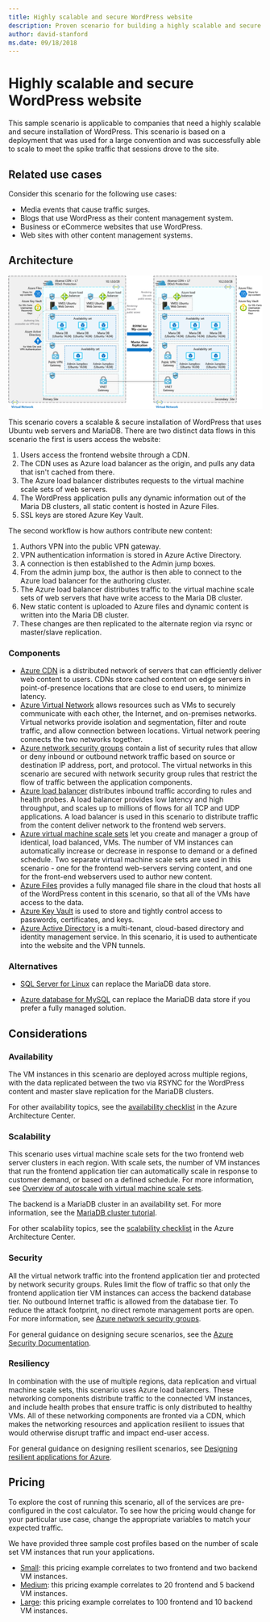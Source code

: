 ```yaml
---
title: Highly scalable and secure WordPress website
description: Proven scenario for building a highly scalable and secure WordPress website for media events
author: david-stanford
ms.date: 09/18/2018
---
```

# Highly scalable and secure WordPress website

This sample scenario is applicable to companies that need a highly scalable and secure installation of WordPress. This scenario is based on a deployment that was used for a large convention and was successfully able to scale to meet the spike traffic that sessions drove to the site.

## Related use cases

Consider this scenario for the following use cases:

* Media events that cause traffic surges.
* Blogs that use WordPress as their content management system.
* Business or eCommerce websites that use WordPress.
* Web sites with other content management systems.

## Architecture

[![Architecture overview of the Azure components involved in a scalable & secure WordPress deployment](media/secure-scalable-wordpress.png)](media/secure-scalable-wordpress.png#lightbox)

This scenario covers a scalable & secure installation of WordPress that uses Ubuntu web servers and MariaDB. There are two distinct data flows in this scenario the first is users access the website:

1. Users access the frontend website through a CDN.
2. The CDN uses as Azure load balancer as the origin, and pulls any data that isn't cached from there.
3. The Azure load balancer distributes requests to the virtual machine scale sets of web servers.
4. The WordPress application pulls any dynamic information out of the Maria DB clusters, all static content is hosted in Azure Files.
5. SSL keys are stored Azure Key Vault.

The second workflow is how authors contribute new content:

1. Authors VPN into the public VPN gateway.
2. VPN authentication information is stored in Azure Active Directory.
3. A connection is then established to the Admin jump boxes.
4. From the admin jump box, the author is then able to connect to the Azure load balancer for the authoring cluster.
5. The Azure load balancer distributes traffic to the virtual machine scale sets of web servers that have write access to the Maria DB cluster.
6. New static content is uploaded to Azure files and dynamic content is written into the Maria DB cluster.
7. These changes are then replicated to the alternate region via rsync or master/slave replication.

### Components

* [Azure CDN][cdn-docs] is a distributed network of servers that can efficiently deliver web content to users. CDNs store cached content on edge servers in point-of-presence locations that are close to end users, to minimize latency.
* [Azure Virtual Network][vnet-docs] allows resources such as VMs to securely communicate with each other, the Internet, and on-premises networks. Virtual networks provide isolation and segmentation, filter and route traffic, and allow connection between locations. Virtual network peering connects the two networks together.
* [Azure network security groups][nsg-docs] contain a list of security rules that allow or deny inbound or outbound network traffic based on source or destination IP address, port, and protocol. The virtual networks in this scenario are secured with network security group rules that restrict the flow of traffic between the application components.
* [Azure load balancer][loadbalancer-docs] distributes inbound traffic according to rules and health probes. A load balancer provides low latency and high throughput, and scales up to millions of flows for all TCP and UDP applications. A load balancer is used in this scenario to distribute traffic from the content deliver network to the frontend web servers.
* [Azure virtual machine scale sets][scaleset-docs] let you create and manager a group of identical, load balanced, VMs. The number of VM instances can automatically increase or decrease in response to demand or a defined schedule. Two separate virtual machine scale sets are used in this scenario - one for the frontend web-servers serving content, and one for the front-end webservers used to author new content.
* [Azure Files][azure-files-docs] provides a fully managed file share in the cloud that hosts all of the WordPress content in this scenario, so that all of the VMs have access to the data.
* [Azure Key Vault][azure-key-vault-docs] is used to store and tightly control access to passwords, certificates, and keys.
* [Azure Active Directory][aad-docs] is a multi-tenant, cloud-based directory and identity management service.  In this scenario, it is used to authenticate into the website and the VPN tunnels.

### Alternatives

* [SQL Server for Linux][sql-linux] can replace the MariaDB data store.

* [Azure database for MySQL][mysql-docs] can replace the MariaDB data store if you prefer a fully managed solution.

## Considerations

### Availability

The VM instances in this scenario are deployed across multiple regions, with the data replicated between the two via RSYNC for the WordPress content and master slave replication for the MariaDB clusters.

For other availability topics, see the [availability checklist][availability] in the Azure Architecture Center.

### Scalability

This scenario uses virtual machine scale sets for the two frontend web server clusters in each region. With scale sets, the number of VM instances that run the frontend application tier can automatically scale in response to customer demand, or based on a defined schedule. For more information, see [Overview of autoscale with virtual machine scale sets][vmssautoscale-docs].

The backend is a MariaDB cluster in an availability set. For more information, see the [MariaDB cluster tutorial][mariadb-tutorial].

For other scalability topics, see the [scalability checklist][scalability] in the Azure Architecture Center.

### Security

All the virtual network traffic into the frontend application tier and protected by network security groups. Rules limit the flow of traffic so that only the frontend application tier VM instances can access the backend database tier. No outbound Internet traffic is allowed from the database tier. To reduce the attack footprint, no direct remote management ports are open. For more information, see [Azure network security groups][nsg-docs].

For general guidance on designing secure scenarios, see the [Azure Security Documentation][security].

### Resiliency

In combination with the use of multiple regions, data replication and virtual machine scale sets, this scenario uses Azure load balancers. These networking components distribute traffic to the connected VM instances, and include health probes that ensure traffic is only distributed to healthy VMs. All of these networking components are fronted via a CDN, which makes the networking resources and application resilient to issues that would otherwise disrupt traffic and impact end-user access.

For general guidance on designing resilient scenarios, see [Designing resilient applications for Azure][resiliency].

## Pricing

To explore the cost of running this scenario, all of the services are pre-configured in the cost calculator.  To see how the pricing would change for your particular use case, change the appropriate variables to match your expected traffic.

We have provided three sample cost profiles based on the number of scale set VM instances that run your applications.

* [Small][small-pricing]: this pricing example correlates to two frontend and two backend VM instances.
* [Medium][medium-pricing]: this pricing example correlates to 20 frontend and 5 backend VM instances.
* [Large][large-pricing]: this pricing example correlates to 100 frontend and 10 backend VM instances.

<!-- links -->
[architecture]: ./media/secure-scalable-wordpress.png
[cdn-docs]: /azure/cdn/cdn-overview
[vnet-docs]: /azure/virtual-network/virtual-networks-overview
[loadbalancer-docs]: /azure/load-balancer/load-balancer-overview
[nsg-docs]: /azure/virtual-network/security-overview
[azure-files-docs]: /azure/storage/files/storage-files-introduction
[azure-key-vault-docs]: /azure/key-vault/key-vault-overview
[aad-docs]: /azure/active-directory/fundamentals/active-directory-whatis
[mysql-docs]: /azure/mysql/overview
[sql-linux]: /azure/virtual-machines/linux/sql/sql-server-linux-virtual-machines-overview
[mariadb-tutorial]: /azure/virtual-machines/linux/classic/mariadb-mysql-cluster
[scaleset-docs]: /azure/virtual-machine-scale-sets/overview


[availability]: /architecture/checklist/availability
[ntiersql-ra]: /azure/architecture/reference-architectures/n-tier/n-tier-sql-server
[resiliency]: /azure/architecture/resiliency/ 
[security]: /azure/security/
[scalability]: /azure/architecture/checklist/scalability 
[vmssautoscale-docs]: /azure/virtual-machine-scale-sets/virtual-machine-scale-sets-autoscale-overview
[vnetendpoint-docs]: /azure/virtual-network/virtual-network-service-endpoints-overview

[small-pricing]: https://azure.com/e/711bbfcbbc884ef8aa91cdf0f2caff72
[medium-pricing]: https://azure.com/e/b622d82d79b34b8398c4bce35477856f
[large-pricing]: https://azure.com/e/1d99d8b92f90496787abecffa1473a93
